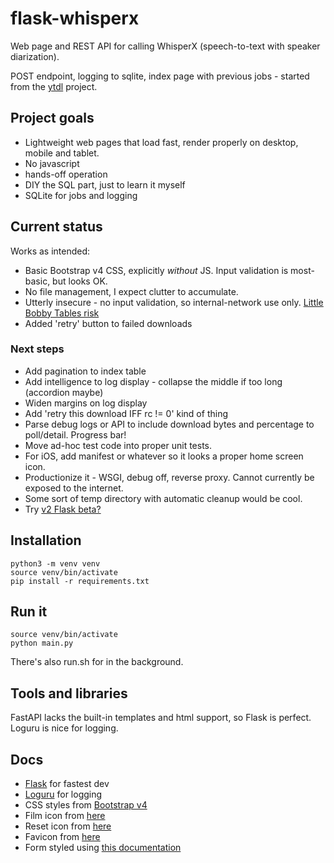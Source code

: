 # flask-whisperx

Web page and REST API for calling WhisperX (speech-to-text with speaker diarization).

POST endpoint, logging to sqlite, index page with previous jobs - started from the [ytdl](https://github.com/yt-dlp/yt-dlp) project.

## Project goals
- Lightweight web pages that load fast, render properly on desktop, mobile and tablet. 
- No javascript
- hands-off operation
- DIY the SQL part, just to learn it myself
- SQLite for jobs and logging

## Current status

Works as intended:
- Basic Bootstrap v4 CSS, explicitly _without_ JS. Input validation is most-basic, but looks OK.
- No file management, I expect clutter to accumulate.
- Utterly insecure - no input validation, so internal-network use only. [Little Bobby Tables risk](https://xkcd.com/327/)
- Added 'retry' button to failed downloads
 
### Next steps
- Add pagination to index table
- Add intelligence to log display - collapse the middle if too long (accordion maybe)
- Widen margins on log display
- Add 'retry this download IFF rc != 0' kind of thing
- Parse debug logs or API to include download bytes and percentage to poll/detail. Progress bar!
- Move ad-hoc test code into proper unit tests.
- For iOS, add manifest or whatever so it looks a proper home screen icon.
- Productionize it - WSGI, debug off, reverse proxy. Cannot currently be exposed to the internet.
- Some sort of temp directory with automatic cleanup would be cool.
- Try [v2 Flask beta?](https://www.reddit.com/r/Python/comments/msbt3p/flask_20_is_coming_please_help_us_test/)

## Installation

	python3 -m venv venv
	source venv/bin/activate
	pip install -r requirements.txt
	
## Run it

	source venv/bin/activate
	python main.py

There's also run.sh for in the background.

## Tools and libraries

FastAPI lacks the built-in templates and html support, so Flask is perfect. Loguru is nice for logging.

## Docs

- [Flask](https://flask.palletsprojects.com/en/1.1.x/) for fastest dev
- [Loguru](https://loguru.readthedocs.io/en/stable/index.html) for logging
- CSS styles from [Bootstrap v4](https://getbootstrap.com/docs/5.0/forms/overview/)
- Film icon from [here](https://icons.getbootstrap.com/icons/film/)
- Reset icon from [here](https://icons.getbootstrap.com/icons/x-circle/)  
- Favicon from [here](https://www.favicon.cc/?action=icon&file_id=993509)
- Form styled using [this documentation](https://getbootstrap.com/docs/5.0/forms/overview/)
